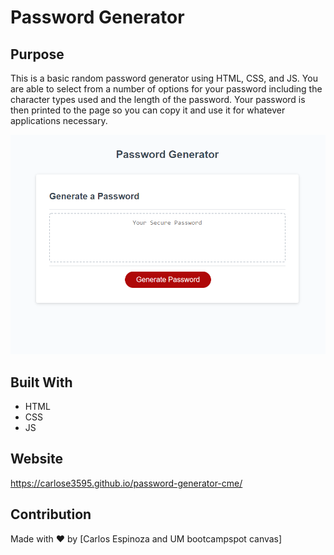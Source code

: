 # Password Generator

## Purpose
This is a basic random password generator using HTML, CSS, and JS. You are able to select from a number of options for your password including the character types used and the length of the password. Your password is then printed to the page so you can copy it and use it for whatever applications necessary.

![Alt text](./assets/images/password-generator-snapshot.png)

## Built With
* HTML
* CSS
* JS

## Website
https://carlose3595.github.io/password-generator-cme/

## Contribution
Made with ❤️ by [Carlos Espinoza and UM bootcampspot canvas]